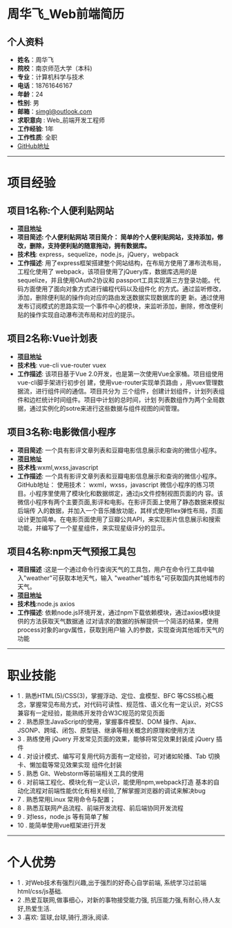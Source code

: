 # 周华飞_Web前端简历

## 个人资料
- **姓名**：周华飞
- **院校**：南京师范大学（本科)
- **专业**：计算机科学与技术
- **电话**：18761646167   					
- **年龄**：24
- **性别**: 男
- **邮箱**：simgl@outlook.com       
- **求职意向** : Web_前端开发工程师
- **工作经验**: 1年						
- **工作性质**: 全职
- [GitHub地址](https://github.com/simishere)

---

# 项目经验
## 项目1名称:**个人便利贴网站**
- [**项目地址**](https://github.com/Simishere/note)
- **项目简述: 个人便利贴网站 项目简介： 简单的个人便利贴网站，支持添加，修改，删除，支持便利贴的随意拖动，拥有数据库。**
- **技术栈**:  express，sequelize，node.js，jQuery，webpack 
- **工作描述**:
用了express框架搭建整个网站结构，在布局方使用了瀑布流布局，工程化使用了 webpack，该项目使用了jQuery库，数据库选用的是sequelize，并且使用OAuth2协议和 passport工具实现第三方登录功能。代码方面使用了面向对象方式进行编程代码以及组件化 的方式。通过监听修改，添加，删除便利贴的操作向对应的路由发送数据实现数据库的更 新。通过使用发布订阅模式的思路实现一个事件中心的模块，来监听添加，删除，修改便利 贴的操作实现自动瀑布流布局和对应的提示。
## 项目2名称:**Vue计划表**
- [**项目地址**](https://github.com/Simishere/vue-plan)
- **技术栈**: vue-cli vue-router vuex
- **工作描述**: 
该项目基于Vue 2.0开发，也是第一次使用Vue全家桶。项目组使用vue-cli脚手架进行初步创 建，使用vue-router实现单页路由 ，用vuex管理数据流，进行组件间的通信。项目共分为 三个组件，创建计划组件，计划列表组件和边栏统计时间组件。项目中计划的总时间，计划 列表数组作为两个全局数据，通过实例化的sotre来进行这些数据与组件视图的间管理。


## 项目3名称:**电影微信小程序**
- **项目简述**: 一个具有影评文章列表和豆瓣电影信息展示和查询的微信小程序。
- [**项目地址**](https://github.com/Simishere/Wechat-app)
- **技术栈**:wxml,wxss,javascript
- **工作描述**:
 一个具有影评文章列表和豆瓣电影信息展示和查询的微信小程序。 GitHub地址： 使用技术： wxml，wxss，javascript 微信小程序的练习项目。小程序里使用了模块化和数据绑定，通过js文件控制视图页面的内 容。该微信小程序有两个主要页面,影评和电影。在影评页面上使用了静态数据来模拟后端传 入的数据，并加入一个音乐播放功能，其样式使用flex弹性布局，页面设计更加简单。在电影页面使用了豆瓣公共API，来实现影片信息展示和搜索功能，并编写了一个星星组件，来实现星级评分的显示。



## 项目4名称:**npm天气预报工具包**
- **项目描述** :这是一个通过命令行查询天气的工具包，用户在命令行工具中输入"weather"可获取本地天气，输入 "weather"城市名"可获取国内其他城市的天气。 
- [**项目地址**](https://github.com/Simishere/weather)
- **技术栈**:node.js axios 
- **工作描述**:
依赖node.js环境开发，通过npm下载依赖模块，通过axios模块提供的方法获取天气数据通 过对请求的数据的拆解提供一个简洁的结果，使用process对象的argv属性，获取到用户输 入的参数，实现查询其他城市天气的功能

---

# **职业技能**
- 1 . 熟悉HTML(5)/CSS(3)，掌握浮动、定位、盒模型、BFC 等CSS核心概念，掌握常见布局方式，对代码可读性、规范性、语义化有一定认识，对CSS兼容有一定经验，能熟练开发符合W3C规范的常见页面
- 2 . 熟悉原生JavaScript的使用，掌握事件模型、DOM 操作、Ajax、JSONP、跨域、闭包、原型链、继承等相关概念的原理和使用方法 
- 3 . 熟练使用 jQuery 开发常见页面的效果，能够将常见效果封装成 jQuery 插件 
- 4 . 对设计模式、编写可复用代码方面有一定经验，可对诸如轮播、Tab 切换卡、懒加载等常见效果实现 组件化封装
- 5 . 熟悉 Git、Webstorm等前端相关工具的使用 
- 6 . 对前端工程化、模块化有一定认识，能使用npm,webpack打造 基本的自动化流程对前端性能优化有相关经验,了解掌握浏览器的调试来解决bug 
- 7 . 熟悉常用Linux 常用命令与配置； 
- 8 . 熟悉互联网产品流程、前端开发流程、前后端协同开发流程 
- 9 . 对less，node.js 等有简单了解 
- 10 . 能简单使用vue框架进行开发

---

# **个人优势**
- 1 . 对Web技术有强烈兴趣,出于强烈的好奇心自学前端, 系统学习过前端html/css/js基础.
- 2 .热爱互联网,做事细心，对新的事物接受能力强, 抗压能力强,有耐心,待人友好,热爱生活.
- 3 .喜欢: 篮球,台球,骑行,游泳,阅读.
